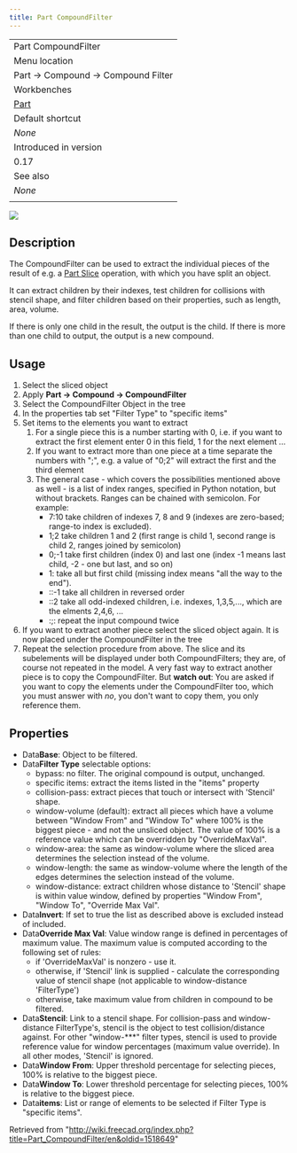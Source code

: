 ```yaml
---
title: Part CompoundFilter
---
```


|                                          |
| ---------------------------------------- |
| Part Compound‏‎Filter                    |
| Menu location                            |
| Part → Compound → Compound Filter        |
| Workbenches                              |
| [Part](/Part_Workbench "Part Workbench") |
| Default shortcut                         |
| _None_                                   |
| Introduced in version                    |
| 0.17                                     |
| See also                                 |
| _None_                                   |
|                                          |

![](/images/CompoundFilter.png)

## Description

The CompoundFilter can be used to extract the individual pieces of the result of e.g. a [Part Slice](/Part_Slice "Part Slice") operation, with which you have split an object.

It can extract children by their indexes, test children for collisions with stencil shape, and filter children based on their properties, such as length, area, volume.

If there is only one child in the result, the output is the child. If there is more than one child to output, the output is a new compound.

## Usage

1. Select the sliced object
2. Apply **Part → Compound → CompoundFilter**
3. Select the CompoundFilter Object in the tree
4. In the properties tab set "Filter Type" to "specific items"
5. Set items to the elements you want to extract
   1. For a single piece this is a number starting with 0, i.e. if you want to extract the first element enter 0 in this field, 1 for the next element ...
   2. If you want to extract more than one piece at a time separate the numbers with ";", e.g. a value of "0;2" will extract the first and the third element
   3. The general case - which covers the possibilities mentioned above as well - is a list of index ranges, specified in Python notation, but without brackets. Ranges can be chained with semicolon. For example:
      - 7:10 take children of indexes 7, 8 and 9 (indexes are zero-based; range-to index is excluded).
      - 1;2 take children 1 and 2 (first range is child 1, second range is child 2, ranges joined by semicolon)
      - 0;-1 take first children (index 0) and last one (index -1 means last child, -2 - one but last, and so on)
      - 1: take all but first child (missing index means "all the way to the end").
      - ::-1 take all children in reversed order
      - ::2 take all odd-indexed children, i.e. indexes, 1,3,5,..., which are the elments 2,4,6, ...
      - :;: repeat the input compound twice
6. If you want to extract another piece select the sliced object again. It is now placed under the CompoundFilter in the tree
7. Repeat the selection procedure from above. The slice and its subelements will be displayed under both CompoundFilters; they are, of course not repeated in the model. A very fast way to extract another piece is to copy the CompoundFilter. But **watch out**: You are asked if you want to copy the elements under the CompoundFilter too, which you must answer with _no_, you don't want to copy them, you only reference them.

## Properties

- Data**Base**: Object to be filtered.
- Data**Filter Type** selectable options:
  - bypass: no filter. The original compound is output, unchanged.
  - specific items: extract the items listed in the "items" property
  - collision-pass: extract pieces that touch or intersect with 'Stencil' shape.
  - window-volume (default): extract all pieces which have a volume between "Window From" and "Window To" where 100% is the biggest piece - and not the unsliced object. The value of 100% is a reference value which can be overridden by "OverrideMaxVal".
  - window-area: the same as window-volume where the sliced area determines the selection instead of the volume.
  - window-length: the same as window-volume where the length of the edges determines the selection instead of the volume.
  - window-distance: extract children whose distance to 'Stencil' shape is within value window, defined by properties "Window From", "Window To", "Override Max Val".
- Data**Invert**: If set to true the list as described above is excluded instead of included.
- Data**Override Max Val**: Value window range is defined in percentages of maximum value. The maximum value is computed according to the following set of rules:
  - if 'OverrideMaxVal' is nonzero - use it.
  - otherwise, if 'Stencil' link is supplied - calculate the corresponding value of stencil shape (not applicable to window-distance 'FilterType')
  - otherwise, take maximum value from children in compound to be filtered.
- Data**Stencil**: Link to a stencil shape. For collision-pass and window-distance FilterType's, stencil is the object to test collision/distance against. For other "window-\*\*\*" filter types, stencil is used to provide reference value for window percentages (maximum value override). In all other modes, 'Stencil' is ignored.
- Data**Window From**: Upper threshold percentage for selecting pieces, 100% is relative to the biggest piece.
- Data**Window To**: Lower threshold percentage for selecting pieces, 100% is relative to the biggest piece.
- Data**items**: List or range of elements to be selected if Filter Type is "specific items".

Retrieved from "<http://wiki.freecad.org/index.php?title=Part_CompoundFilter/en&oldid=1518649>"
